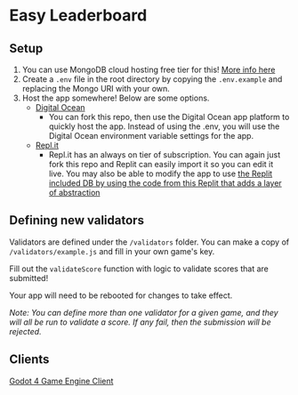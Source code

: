 # Easy Leaderboard

## Setup
1. You can use MongoDB cloud hosting free tier for this! [More info here](https://cloud.mongodb.com/)
2. Create a `.env` file in the root directory by copying the `.env.example` and replacing the Mongo URI with your own.
3. Host the app somewhere! Below are some options.
    - [Digital Ocean](https://www.digitalocean.com/)
        - You can fork this repo, then use the Digital Ocean app platform to quickly host the app. Instead of using the .env, you will use the Digital Ocean environment variable settings for the app.
    - [Repl.it](https://replit.com/)
        - Repl.it has an always on tier of subscription. You can again just fork this repo and Replit can easily import it so you can edit it live. You may also be able to modify the app to use [the Replit included DB by using the code from this Replit that adds a layer of abstraction](https://replit.com/@adrenallen/replit-db-orm)


## Defining new validators
Validators are defined under the `/validators` folder. You can make a copy of `/validators/example.js` and fill in your own game's key. 

Fill out the `validateScore` function with logic to validate scores that are submitted! 

Your app will need to be rebooted for changes to take effect.

_Note: You can define more than one validator for a given game, and they will all be run to validate a score. If any fail, then the submission will be rejected._

## Clients
[Godot 4 Game Engine Client](https://github.com/adrenallen/EasyLeaderboard-Godot)